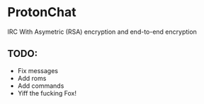 # ProtonChat
IRC With Asymetric (RSA) encryption and end-to-end encryption

## TODO:
- Fix messages
- Add roms
- Add commands
- Yiff the fucking Fox!
